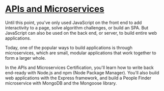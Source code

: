 # [APIs and Microservices](https://www.freecodecamp.org/learn/apis-and-microservices/)

Until this point, you've only used JavaScript on the front end to add interactivity to a page, solve algorithm challenges, or build an SPA. But JavaScript can also be used on the back end, or server, to build entire web applications.

Today, one of the popular ways to build applications is through microservices, which are small, modular applications that work together to form a larger whole.

In the APIs and Microservices Certification, you'll learn how to write back end-ready with Node.js and npm (Node Package Manager). You'll also build web applications with the Express framework, and build a People Finder microservice with MongoDB and the Mongoose library.